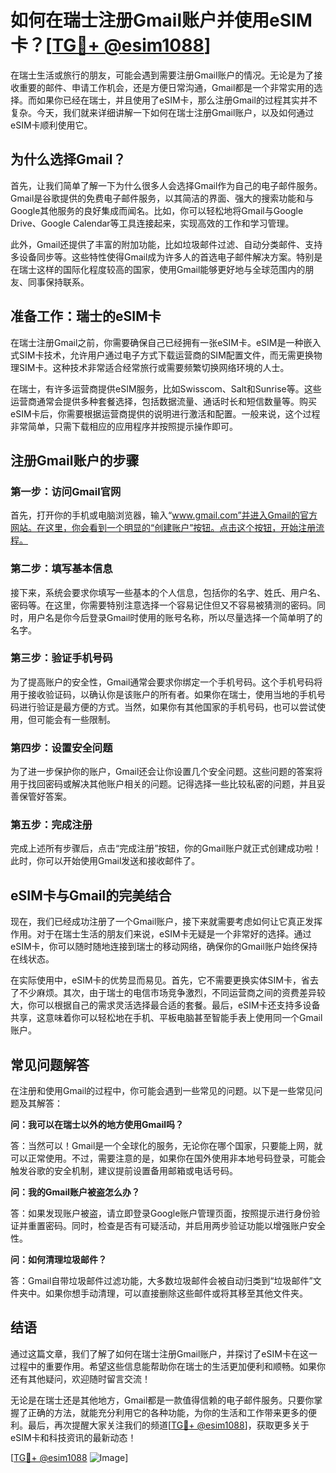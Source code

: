 # 如何在瑞士注册Gmail账户并使用eSIM卡？[[TG💪+ @esim1088](https://t.me/s/esim1088)]

在瑞士生活或旅行的朋友，可能会遇到需要注册Gmail账户的情况。无论是为了接收重要的邮件、申请工作机会，还是方便日常沟通，Gmail都是一个非常实用的选择。而如果你已经在瑞士，并且使用了eSIM卡，那么注册Gmail的过程其实并不复杂。今天，我们就来详细讲解一下如何在瑞士注册Gmail账户，以及如何通过eSIM卡顺利使用它。

## 为什么选择Gmail？

首先，让我们简单了解一下为什么很多人会选择Gmail作为自己的电子邮件服务。Gmail是谷歌提供的免费电子邮件服务，以其简洁的界面、强大的搜索功能和与Google其他服务的良好集成而闻名。比如，你可以轻松地将Gmail与Google Drive、Google Calendar等工具连接起来，实现高效的工作和学习管理。

此外，Gmail还提供了丰富的附加功能，比如垃圾邮件过滤、自动分类邮件、支持多设备同步等。这些特性使得Gmail成为许多人的首选电子邮件解决方案。特别是在瑞士这样的国际化程度较高的国家，使用Gmail能够更好地与全球范围内的朋友、同事保持联系。

## 准备工作：瑞士的eSIM卡

在瑞士注册Gmail之前，你需要确保自己已经拥有一张eSIM卡。eSIM是一种嵌入式SIM卡技术，允许用户通过电子方式下载运营商的SIM配置文件，而无需更换物理SIM卡。这种技术非常适合经常旅行或需要频繁切换网络环境的人士。

在瑞士，有许多运营商提供eSIM服务，比如Swisscom、Salt和Sunrise等。这些运营商通常会提供多种套餐选择，包括数据流量、通话时长和短信数量等。购买eSIM卡后，你需要根据运营商提供的说明进行激活和配置。一般来说，这个过程非常简单，只需下载相应的应用程序并按照提示操作即可。

## 注册Gmail账户的步骤

### 第一步：访问Gmail官网

首先，打开你的手机或电脑浏览器，输入“www.gmail.com”并进入Gmail的官方网站。在这里，你会看到一个明显的“创建账户”按钮。点击这个按钮，开始注册流程。

### 第二步：填写基本信息

接下来，系统会要求你填写一些基本的个人信息，包括你的名字、姓氏、用户名、密码等。在这里，你需要特别注意选择一个容易记住但又不容易被猜测的密码。同时，用户名是你今后登录Gmail时使用的账号名称，所以尽量选择一个简单明了的名字。

### 第三步：验证手机号码

为了提高账户的安全性，Gmail通常会要求你绑定一个手机号码。这个手机号码将用于接收验证码，以确认你是该账户的所有者。如果你在瑞士，使用当地的手机号码进行验证是最方便的方式。当然，如果你有其他国家的手机号码，也可以尝试使用，但可能会有一些限制。

### 第四步：设置安全问题

为了进一步保护你的账户，Gmail还会让你设置几个安全问题。这些问题的答案将用于找回密码或解决其他账户相关的问题。记得选择一些比较私密的问题，并且妥善保管好答案。

### 第五步：完成注册

完成上述所有步骤后，点击“完成注册”按钮，你的Gmail账户就正式创建成功啦！此时，你可以开始使用Gmail发送和接收邮件了。

## eSIM卡与Gmail的完美结合

现在，我们已经成功注册了一个Gmail账户，接下来就需要考虑如何让它真正发挥作用。对于在瑞士生活的朋友们来说，eSIM卡无疑是一个非常好的选择。通过eSIM卡，你可以随时随地连接到瑞士的移动网络，确保你的Gmail账户始终保持在线状态。

在实际使用中，eSIM卡的优势显而易见。首先，它不需要更换实体SIM卡，省去了不少麻烦。其次，由于瑞士的电信市场竞争激烈，不同运营商之间的资费差异较大，你可以根据自己的需求灵活选择最合适的套餐。最后，eSIM卡还支持多设备共享，这意味着你可以轻松地在手机、平板电脑甚至智能手表上使用同一个Gmail账户。

## 常见问题解答

在注册和使用Gmail的过程中，你可能会遇到一些常见的问题。以下是一些常见问题及其解答：

**问：我可以在瑞士以外的地方使用Gmail吗？**

答：当然可以！Gmail是一个全球化的服务，无论你在哪个国家，只要能上网，就可以正常使用。不过，需要注意的是，如果你在国外使用非本地号码登录，可能会触发谷歌的安全机制，建议提前设置备用邮箱或电话号码。

**问：我的Gmail账户被盗怎么办？**

答：如果发现账户被盗，请立即登录Google账户管理页面，按照提示进行身份验证并重置密码。同时，检查是否有可疑活动，并启用两步验证功能以增强账户安全性。

**问：如何清理垃圾邮件？**

答：Gmail自带垃圾邮件过滤功能，大多数垃圾邮件会被自动归类到“垃圾邮件”文件夹中。如果你想手动清理，可以直接删除这些邮件或将其移至其他文件夹。

## 结语

通过这篇文章，我们了解了如何在瑞士注册Gmail账户，并探讨了eSIM卡在这一过程中的重要作用。希望这些信息能帮助你在瑞士的生活更加便利和顺畅。如果你还有其他疑问，欢迎随时留言交流！

无论是在瑞士还是其他地方，Gmail都是一款值得信赖的电子邮件服务。只要你掌握了正确的方法，就能充分利用它的各种功能，为你的生活和工作带来更多的便利。最后，再次提醒大家关注我们的频道[[TG💪+ @esim1088](https://t.me/s/esim1088)]，获取更多关于eSIM卡和科技资讯的最新动态！

[[TG💪+ @esim1088](https://t.me/s/esim1088) ![Image](https://i.postimg.cc/4NQfJmqS/Snipaste-2025-05-13-00-14-12.png)]
